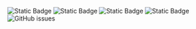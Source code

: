 ![Static Badge](https://img.shields.io/badge/blacklists-60-000000) ![Static Badge](https://img.shields.io/badge/blacklisted-2819773-cc0000) ![Static Badge](https://img.shields.io/badge/whitelisted-2244-00CC00) ![Static Badge](https://img.shields.io/badge/streaming_blacklist-28107-000000) ![GitHub issues](https://img.shields.io/github/issues/fabriziosalmi/blacklists)
